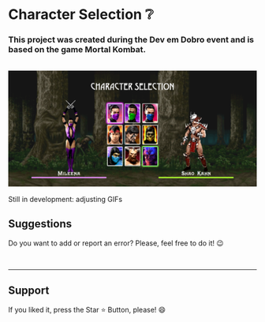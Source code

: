 # Character Selection ❔

### This project was created during the Dev em Dobro event and is based on the game Mortal Kombat.

<br>

<img src="src/img/mk-project.png" alt="Tela do Projeto">

<br>

<p>Still in development: adjusting GIFs</p>

<h2> Suggestions </h2>
<p> Do you want to add or report an error? Please, feel free to do it! 😉 </p>

<br>
<hr>
<h2> Support </h2>
<p> If you liked it, press the Star ⭐ Button, please! 😄 </p>
